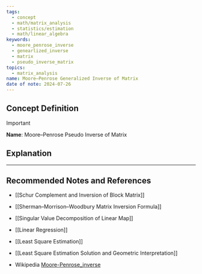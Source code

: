 ```yaml
---
tags:
  - concept
  - math/matrix_analysis
  - statistics/estimation
  - math/linear_algebra
keywords:
  - moore_penrose_inverse
  - genearlized_inverse
  - matrix
  - pseudo_inverse_matrix
topics:
  - matrix_analysis
name: Moore–Penrose Generalized Inverse of Matrix
date of note: 2024-07-26
---
```


## Concept Definition

>[!important]
>**Name**: Moore–Penrose Pseudo Inverse of Matrix



## Explanation





-----------
##  Recommended Notes and References

- [[Schur Complement and Inversion of Block Matrix]]
- [[Sherman–Morrison–Woodbury Matrix Inversion Formula]]
- [[Singular Value Decomposition of Linear Map]]


- [[Linear Regression]]
- [[Least Square Estimation]]
- [[Least Square Estimation Solution and Geometric Interpretation]]

- Wikipedia [Moore-Penrose_inverse](https://en.wikipedia.org/wiki/Moore%E2%80%93Penrose_inverse)